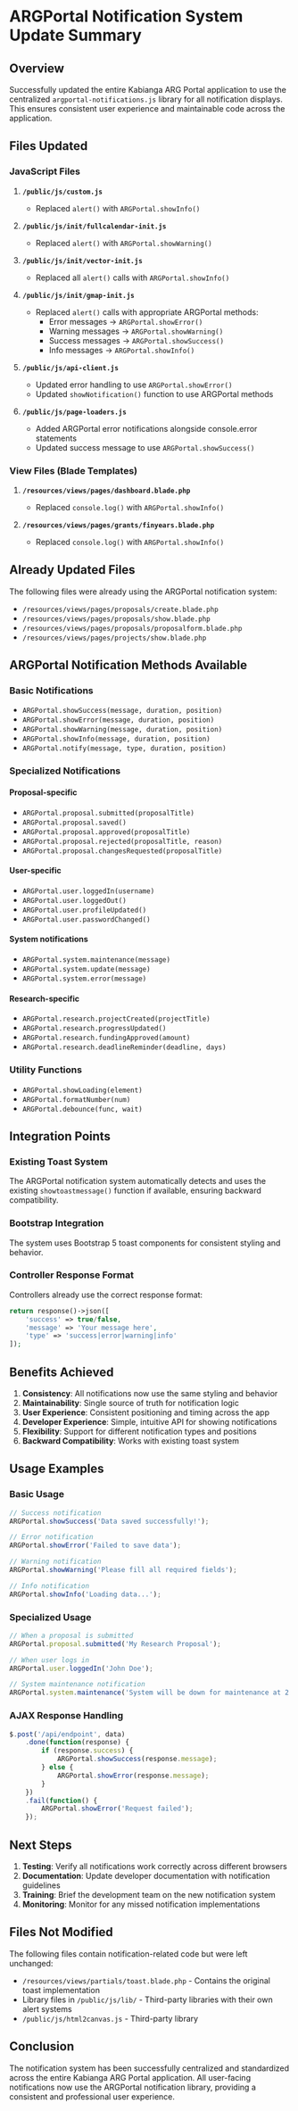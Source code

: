 # ARGPortal Notification System Update Summary

## Overview
Successfully updated the entire Kabianga ARG Portal application to use the centralized `argportal-notifications.js` library for all notification displays. This ensures consistent user experience and maintainable code across the application.

## Files Updated

### JavaScript Files
1. **`/public/js/custom.js`**
   - Replaced `alert()` with `ARGPortal.showInfo()`

2. **`/public/js/init/fullcalendar-init.js`**
   - Replaced `alert()` with `ARGPortal.showWarning()`

3. **`/public/js/init/vector-init.js`**
   - Replaced all `alert()` calls with `ARGPortal.showInfo()`

4. **`/public/js/init/gmap-init.js`**
   - Replaced `alert()` calls with appropriate ARGPortal methods:
     - Error messages → `ARGPortal.showError()`
     - Warning messages → `ARGPortal.showWarning()`
     - Success messages → `ARGPortal.showSuccess()`
     - Info messages → `ARGPortal.showInfo()`

5. **`/public/js/api-client.js`**
   - Updated error handling to use `ARGPortal.showError()`
   - Updated `showNotification()` function to use ARGPortal methods

6. **`/public/js/page-loaders.js`**
   - Added ARGPortal error notifications alongside console.error statements
   - Updated success message to use `ARGPortal.showSuccess()`

### View Files (Blade Templates)
1. **`/resources/views/pages/dashboard.blade.php`**
   - Replaced `console.log()` with `ARGPortal.showInfo()`

2. **`/resources/views/pages/grants/finyears.blade.php`**
   - Replaced `console.log()` with `ARGPortal.showInfo()`

## Already Updated Files
The following files were already using the ARGPortal notification system:
- `/resources/views/pages/proposals/create.blade.php`
- `/resources/views/pages/proposals/show.blade.php`
- `/resources/views/pages/proposals/proposalform.blade.php`
- `/resources/views/pages/projects/show.blade.php`

## ARGPortal Notification Methods Available

### Basic Notifications
- `ARGPortal.showSuccess(message, duration, position)`
- `ARGPortal.showError(message, duration, position)`
- `ARGPortal.showWarning(message, duration, position)`
- `ARGPortal.showInfo(message, duration, position)`
- `ARGPortal.notify(message, type, duration, position)`

### Specialized Notifications

#### Proposal-specific
- `ARGPortal.proposal.submitted(proposalTitle)`
- `ARGPortal.proposal.saved()`
- `ARGPortal.proposal.approved(proposalTitle)`
- `ARGPortal.proposal.rejected(proposalTitle, reason)`
- `ARGPortal.proposal.changesRequested(proposalTitle)`

#### User-specific
- `ARGPortal.user.loggedIn(username)`
- `ARGPortal.user.loggedOut()`
- `ARGPortal.user.profileUpdated()`
- `ARGPortal.user.passwordChanged()`

#### System notifications
- `ARGPortal.system.maintenance(message)`
- `ARGPortal.system.update(message)`
- `ARGPortal.system.error(message)`

#### Research-specific
- `ARGPortal.research.projectCreated(projectTitle)`
- `ARGPortal.research.progressUpdated()`
- `ARGPortal.research.fundingApproved(amount)`
- `ARGPortal.research.deadlineReminder(deadline, days)`

### Utility Functions
- `ARGPortal.showLoading(element)`
- `ARGPortal.formatNumber(num)`
- `ARGPortal.debounce(func, wait)`

## Integration Points

### Existing Toast System
The ARGPortal notification system automatically detects and uses the existing `showtoastmessage()` function if available, ensuring backward compatibility.

### Bootstrap Integration
The system uses Bootstrap 5 toast components for consistent styling and behavior.

### Controller Response Format
Controllers already use the correct response format:
```php
return response()->json([
    'success' => true/false,
    'message' => 'Your message here',
    'type' => 'success|error|warning|info'
]);
```

## Benefits Achieved

1. **Consistency**: All notifications now use the same styling and behavior
2. **Maintainability**: Single source of truth for notification logic
3. **User Experience**: Consistent positioning and timing across the app
4. **Developer Experience**: Simple, intuitive API for showing notifications
5. **Flexibility**: Support for different notification types and positions
6. **Backward Compatibility**: Works with existing toast system

## Usage Examples

### Basic Usage
```javascript
// Success notification
ARGPortal.showSuccess('Data saved successfully!');

// Error notification
ARGPortal.showError('Failed to save data');

// Warning notification
ARGPortal.showWarning('Please fill all required fields');

// Info notification
ARGPortal.showInfo('Loading data...');
```

### Specialized Usage
```javascript
// When a proposal is submitted
ARGPortal.proposal.submitted('My Research Proposal');

// When user logs in
ARGPortal.user.loggedIn('John Doe');

// System maintenance notification
ARGPortal.system.maintenance('System will be down for maintenance at 2 AM');
```

### AJAX Response Handling
```javascript
$.post('/api/endpoint', data)
    .done(function(response) {
        if (response.success) {
            ARGPortal.showSuccess(response.message);
        } else {
            ARGPortal.showError(response.message);
        }
    })
    .fail(function() {
        ARGPortal.showError('Request failed');
    });
```

## Next Steps

1. **Testing**: Verify all notifications work correctly across different browsers
2. **Documentation**: Update developer documentation with notification guidelines
3. **Training**: Brief the development team on the new notification system
4. **Monitoring**: Monitor for any missed notification implementations

## Files Not Modified

The following files contain notification-related code but were left unchanged:
- `/resources/views/partials/toast.blade.php` - Contains the original toast implementation
- Library files in `/public/js/lib/` - Third-party libraries with their own alert systems
- `/public/js/html2canvas.js` - Third-party library

## Conclusion

The notification system has been successfully centralized and standardized across the entire Kabianga ARG Portal application. All user-facing notifications now use the ARGPortal notification library, providing a consistent and professional user experience.